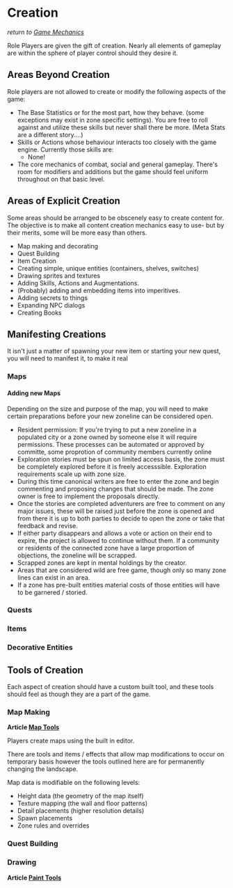# Creation
*return to [Game Mechanics](README.md)*

Role Players are given the gift of creation. Nearly all elements of gameplay are within the sphere of player control should they desire it. 

## Areas Beyond Creation

Role players are not allowed to create or modify the following aspects of the game:

- The Base Statistics or for the most part, how they behave. (some exceptions may exist in zone specific settings). You are free to roll against and utilize these skills but never shall there be more. (Meta Stats are a different story....)
- Skills or Actions whose behaviour interacts too closely with the game engine. Currently those skills are:
    - None!
- The core mechanics of combat, social and general gameplay. There's room for modifiers and additions but the game should feel uniform throughout on that basic level.

## Areas of Explicit Creation

Some areas should be arranged to be obscenely easy to create content for. The objective is to make all content creation mechanics easy to use- but by their merits, some will be more easy than others.

- Map making and decorating
- Quest Building
- Item Creation
- Creating simple, unique entities (containers, shelves, switches)
- Drawing sprites and textures
- Adding Skills, Actions and Augmentations.
- (Probably) adding and embedding items into imperitives.
- Adding secrets to things
- Expanding NPC dialogs
- Creating Books

## Manifesting Creations

It isn't just a matter of spawning your new item or starting your new quest, you will need to manifest it, to make it real

### Maps

#### Adding new Maps

Depending on the size and purpose of the map, you will need to make certain preparations before your new zoneline can be considered open.

- Resident permission: If you're trying to put a new zoneline in a populated city or a zone owned by someone else it will require permissions. These processes can be automated or approved by committe, some proprotion of community members currently online
- Exploration stories must be spun on limited access basis, the zone must be completely explored before it is freely accesssible. Exploration requirements scale up with zone size.
- During this time canonical writers are free to enter the zone and begin commenting and proposing changes that should be made. The zone owner is free to implement the proposals directly.
- Once the stories are completed adventurers are free to comment on any major issues, these will be raised just before the zone is opened and from there it is up to both parties to decide to open the zone or take that feedback and revise.
- If either party disappears and allows a vote or action on their end to expire, the project is allowed to continue without them. If a community or residents of the connected zone have a large proportion of objections, the zoneline will be scrapped.
- Scrapped zones are kept in mental holdings by the creator.
- Areas that are considered wild are free game, though only so many zone lines can exist in an area.
- If a zone has pre-built entities material costs of those entities will have to be garnered / storied.

### Quests

### Items

### Decorative Entities


## Tools of Creation

Each aspect of creation should have a custom built tool, and these tools should feel as though they are a part of the game.

### Map Making
**Article [Map Tools](map-tools.md)**

Players create maps using the built in editor.

There are tools and items / effects that allow map modifications to occur on temporary basis however the tools outlined here are for permanently changing the landscape.

Map data is modifiable on the following levels:
- Height data (the geometry of the map itself)
- Texture mapping (the wall and floor patterns)
- Detail placements (higher resolution details)
- Spawn placements
- Zone rules and overrides

### Quest Building

### Drawing
**Article [Paint Tools](paint-tools.md)**